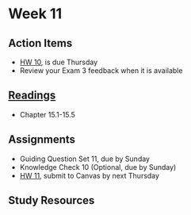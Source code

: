 # Week 11

## Action Items
* [HW 10](https://genchem.science.psu.edu/homework-10-wc-summer), is due Thursday
* Review your Exam 3 feedback when it is available




## [Readings](https://genchem.science.psu.edu)
* Chapter 15.1-15.5



## Assignments

- Guiding Question Set 11, due by Sunday
- Knowledge Check 10 (Optional, due by Sunday)
- [HW 11](https://genchem.science.psu.edu/homework-11-wc-summer), submit to Canvas by next Thursday


## Study Resources













